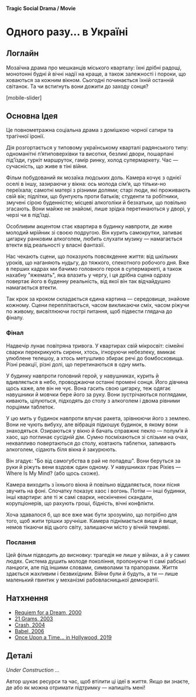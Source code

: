 #### Tragic Social Drama / Movie

# Одного разу... в Україні

## Логлайн

Мозаїчна драма про мешканців міського кварталу: їхні дрібні радощі, монотонні будні й вічні надії на краще, а також залежності і пороки, що ховаються за кожним вікном. Сьогодні починається їхній останній світанок. Та чи встигнуть вони дожити до заходу сонця?

[mobile-slider]

## Основна Ідея

Це повнометражна соціальна драма з домішкою чорної сатири та трагічної іронії. 

Дія розгортається у типовому українському кварталі радянського типу: одноманітні п’ятиповерхівки та висотки, безликі двори, пошарпані під’їзди, гуркіт маршруток, гамір ринку, холод супермаркету. Час — сучасність, що живе в тіні війни.

Фільм побудований як мозаїка людських доль. Камера кочує з однієї оселі в іншу, зазираючи у вікна: ось молода сім’я, що тільки-но переїхала; самотні матері з різними долями; старі люди, які проживають свій вік; підлітки, що бунтують проти батьків; студенти та робітники, змучені сірою буденністю; місцеві алкоголіки й безхатьки, що повільно згасають. Вони майже не знайомі, лише зрідка перетинаються у дворі, у черзі чи в під’їзді.

Особливим акцентом стає квартира в будинку навпроти, де живе молодий мрійник зі своєю подругою. Він курить самокрутки, запиває цигарку ранковим алкоголем, любить слухати музику — намагається втекти від реальності у власні фантазії.

Нас чекають сцени, що показують повсякденне життя: від шкільних уроків, що наганяють нудьгу, до тяжкого, спекотного робочого дня. Вже в перших кадрах ми бачимо головного героя в супермаркеті, а також нахабну "яжемать", яка влазить у чергу, і ця дрібна сцена одразу повертає його в буденну реальність, від якої він так відчайдушно намагається втекти.

Так крок за кроком складається єдина картина — середовище, знайоме кожному. Сцени переплітаються, часом викликаючи сміх, часом ріжучи по живому, висвітлюючи гострі питання, щоб підвести глядача до фіналу.

### Фінал

Надвечір лунає повітряна тривога. У квартирах свій мікросвіт: сімейні сварки перекрикують сирени, хтось, ігноруючи небезпеку, вмикає улюблене телешоу, а хтось метушливо збирає речі до бомбосховища. Різні реакції, різні долі, що перетинаються в одну мить.

У будинку навпроти головний герой, у навушниках, курить й вдивляється в небо, проводжаючи останні промені сонця. Його дівчина щось каже, але він не чує. Вона гасить свою цигарку, теж одягає навушники й мовчки бере його за руку. Вони зустрічаються поглядами, кивають, цілуються, підходять до столу з алкоголем і двома рівними порціями таблеток.

У цю мить у будинок навпроти влучає ракета, зрівнюючи його з землею. Вони не чують вибуху, але вібрація підкошує будинок, в якому вони знаходяться. Озираються у вікно й бачать справжнє пекло — полум’я й хаос, що поглинає сусідній дім. Сумно посміхаються зі слізьми на очах, неквапливо повертаються до столу, ковтають таблетки, запивають алкоголем, сідають біля вікна й закурюють.

Він згадує: "Бо від самогубства в рай не попадеш". Вони беруться за руки й ріжуть вени вздовж один одному. У навушниках грає Pixies — Where Is My Mind? (або щось схоже).

Камера виходить з їхнього вікна й повільно віддаляється, поки пісня звучить на фоні. Спочатку показує хаос і вогонь. Потім — інші будинки, інші квартири: але ті ж самі сварки, нескінченні скандали, корупціонерів, що рахують гроші, бідність, вічні конфлікти.

Хоча здавалося б, що все вже має бути зрозуміло, що потрібно для того, щоб жити трішки зручніше. Камера піднімається вище й вище, немов тікаючи від цього світу, залишаючи місто у вічній темряві.

### Послання

Цей фільм підводить до висновку: трагедія не лише у війнах, а й у самих людях. Система душить молоде покоління, пропонуючи ті самі рабські ланцюги, але під іншими словами, символами та прапорами. Життя здається жахливим і безвихідним. Війни були й будуть, а ти — лише маленький гвинтик у механізмі рабовласницької демократії.

## Натхнення

- [Requiem for a Dream, 2000](https://www.imdb.com/title/tt0180093/)
- [21 Grams, 2003](https://www.imdb.com/title/tt0315733/)
- [Crash, 2004](https://www.imdb.com/title/tt0375679/)
- [Babel, 2006](https://www.imdb.com/title/tt0449467/)
- [Once Upon a Time... in Hollywood, 2019](https://www.imdb.com/title/tt7131622/)

## Деталі

*Under Construction …*

Автор шукає ресурси та час, щоб втілити ці ідеї в життя. Якщо ви знаєте, де або як можна отримати підтримку — напишіть мені!
